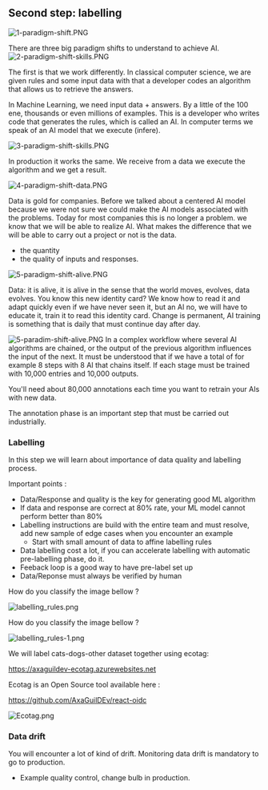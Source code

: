 ## Second step: labelling

![1-paradigm-shift.PNG](labelling%2F1-paradigm-shift.PNG)

There are three big paradigm shifts to understand to achieve AI.
![2-paradigm-shift-skills.PNG](labelling%2F2-paradigm-shift-skills.PNG)

The first is that we work differently.
In classical computer science, we are given rules and some input data with that a developer codes an algorithm that allows us to retrieve the answers.

In Machine Learning, we need input data + answers. By a little of the 100 ene, thousands or even millions of examples. This is a developer who writes code that generates the rules, which is called an AI. In computer terms we speak of an AI model that we execute (infere).

![3-paradigm-shift-skills.PNG](labelling%2F3-paradigm-shift-skills.PNG)

In production it works the same. We receive from a data we execute the algorithm and we get a result.

![4-paradigm-shift-data.PNG](labelling%2F4-paradigm-shift-data.PNG)

Data is gold for companies.
Before we talked about a centered AI model because we were not sure we could make the AI models associated with the problems.
Today for most companies this is no longer a problem. we know that we will be able to realize AI.
What makes the difference that we will be able to carry out a project or not is the data.
- the quantity
- the quality of inputs and responses.

![5-paradigm-shift-alive.PNG](labelling%2F5-paradigm-shift-alive.PNG)

Data: it is alive, it is alive in the sense that the world moves, evolves, data evolves.
You know this new identity card?
We know how to read it and adapt quickly even if we have never seen it, but an AI no, we will have to educate it, train it to read this identity card.
Change is permanent, AI training is something that is daily that must continue day after day.

![5-paradim-shift-alive.PNG](labelling%2F5-paradim-shift-alive.PNG)
In a complex workflow where several AI algorithms are chained, or the output of the previous algorithm influences the input of the next.
It must be understood that if we have a total of for example 8 steps with 8 AI that chains itself.
If each stage must be trained with 10,000 entries and 10,000 outputs.

You'll need about 80,000 annotations each time you want to retrain your AIs with new data.

The annotation phase is an important step that must be carried out industrially.

### Labelling
In this step we will learn about importance of data quality and labelling process.

Important points :
- Data/Response and quality is the key for generating good ML algorithm
- If data and response are correct at 80% rate, your ML model cannot perform better than 80%
- Labelling instructions are build with the entire team and must resolve, add new sample of edge cases when you encounter an example
  - Start with small amount of data to affine labelling rules
- Data labelling cost a lot, if you can accelerate labelling with automatic pre-labelling phase, do it.
- Feeback loop is a good way to have pre-label set up
- Data/Reponse must always be verified by human

How do you classify the image bellow ?

![labelling_rules.png](labelling%2Flabelling_rules.png)

How do you classify the image bellow ?

![labelling_rules-1.png](labelling%2Flabelling_rules-1.png)

We will label cats-dogs-other dataset together using ecotag:

https://axaguildev-ecotag.azurewebsites.net

Ecotag is an Open Source tool available here : 

https://github.com/AxaGuilDEv/react-oidc

![Ecotag.png](Ecotag.png)

### Data drift

You will encounter a lot of kind of drift.
Monitoring data drift is mandatory to go to production.

- Example quality control, change bulb in production.
